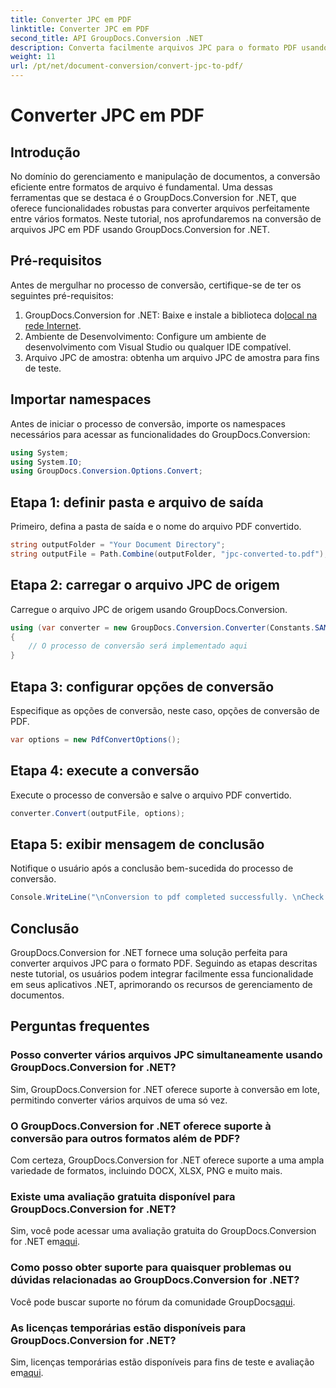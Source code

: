 ```yaml
---
title: Converter JPC em PDF
linktitle: Converter JPC em PDF
second_title: API GroupDocs.Conversion .NET
description: Converta facilmente arquivos JPC para o formato PDF usando GroupDocs.Conversion for .NET. Aprimore seus recursos de gerenciamento de documentos com esta solução perfeita.
weight: 11
url: /pt/net/document-conversion/convert-jpc-to-pdf/
---
```


# Converter JPC em PDF

## Introdução
No domínio do gerenciamento e manipulação de documentos, a conversão eficiente entre formatos de arquivo é fundamental. Uma dessas ferramentas que se destaca é o GroupDocs.Conversion for .NET, que oferece funcionalidades robustas para converter arquivos perfeitamente entre vários formatos. Neste tutorial, nos aprofundaremos na conversão de arquivos JPC em PDF usando GroupDocs.Conversion for .NET.
## Pré-requisitos
Antes de mergulhar no processo de conversão, certifique-se de ter os seguintes pré-requisitos:
1. GroupDocs.Conversion for .NET: Baixe e instale a biblioteca do[local na rede Internet](https://releases.groupdocs.com/conversion/net/).
2. Ambiente de Desenvolvimento: Configure um ambiente de desenvolvimento com Visual Studio ou qualquer IDE compatível.
3. Arquivo JPC de amostra: obtenha um arquivo JPC de amostra para fins de teste.

## Importar namespaces
Antes de iniciar o processo de conversão, importe os namespaces necessários para acessar as funcionalidades do GroupDocs.Conversion:
```csharp
using System;
using System.IO;
using GroupDocs.Conversion.Options.Convert;
```

## Etapa 1: definir pasta e arquivo de saída
Primeiro, defina a pasta de saída e o nome do arquivo PDF convertido.
```csharp
string outputFolder = "Your Document Directory";
string outputFile = Path.Combine(outputFolder, "jpc-converted-to.pdf");
```
## Etapa 2: carregar o arquivo JPC de origem
Carregue o arquivo JPC de origem usando GroupDocs.Conversion.
```csharp
using (var converter = new GroupDocs.Conversion.Converter(Constants.SAMPLE_JPC))
{
    // O processo de conversão será implementado aqui
}
```
## Etapa 3: configurar opções de conversão
Especifique as opções de conversão, neste caso, opções de conversão de PDF.
```csharp
var options = new PdfConvertOptions();
```
## Etapa 4: execute a conversão
Execute o processo de conversão e salve o arquivo PDF convertido.
```csharp
converter.Convert(outputFile, options);
```
## Etapa 5: exibir mensagem de conclusão
Notifique o usuário após a conclusão bem-sucedida do processo de conversão.
```csharp
Console.WriteLine("\nConversion to pdf completed successfully. \nCheck output in {0}", outputFolder);
```

## Conclusão
GroupDocs.Conversion for .NET fornece uma solução perfeita para converter arquivos JPC para o formato PDF. Seguindo as etapas descritas neste tutorial, os usuários podem integrar facilmente essa funcionalidade em seus aplicativos .NET, aprimorando os recursos de gerenciamento de documentos.
## Perguntas frequentes
### Posso converter vários arquivos JPC simultaneamente usando GroupDocs.Conversion for .NET?
Sim, GroupDocs.Conversion for .NET oferece suporte à conversão em lote, permitindo converter vários arquivos de uma só vez.
### O GroupDocs.Conversion for .NET oferece suporte à conversão para outros formatos além de PDF?
Com certeza, GroupDocs.Conversion for .NET oferece suporte a uma ampla variedade de formatos, incluindo DOCX, XLSX, PNG e muito mais.
### Existe uma avaliação gratuita disponível para GroupDocs.Conversion for .NET?
 Sim, você pode acessar uma avaliação gratuita do GroupDocs.Conversion for .NET em[aqui](https://releases.groupdocs.com/).
### Como posso obter suporte para quaisquer problemas ou dúvidas relacionadas ao GroupDocs.Conversion for .NET?
 Você pode buscar suporte no fórum da comunidade GroupDocs[aqui](https://forum.groupdocs.com/c/conversion/11).
### As licenças temporárias estão disponíveis para GroupDocs.Conversion for .NET?
 Sim, licenças temporárias estão disponíveis para fins de teste e avaliação em[aqui](https://purchase.groupdocs.com/temporary-license/).